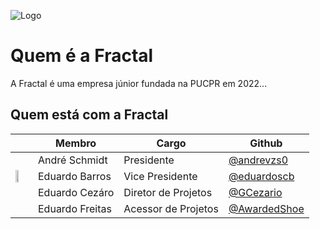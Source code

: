 
![Logo](https://i.imgur.com/ZF3v4mk.png)

# Quem é a Fractal
A Fractal é uma empresa júnior fundada na PUCPR em 2022...

## Quem está com a Fractal

| | Membro           | Cargo                                                     | Github |
|-| -----------------| ----------------------------------------------------------------|-------|
| |André Schmidt       | Presidente |[@andrevzs0](https://www.github.com/andrevzs0)       |      
|<img src="https://i.imgur.com/99sVJHa.jpeg" width="50%"/> |Eduardo Barros      | Vice Presidente|[@eduardoscb](https://www.github.com/eduardoscb)      |      
| |Eduardo Cezáro       | Diretor de Projetos |[@GCezario](https://www.github.com/GCezario)    |      
| |Eduardo Freitas      | Acessor de Projetos | [@AwardedShoe](https://www.github.com/AwardedShoe)      |      

